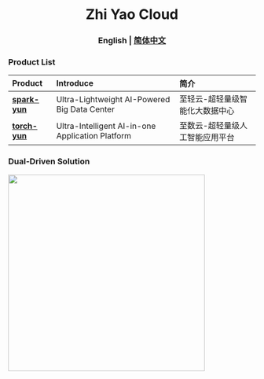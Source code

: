 <h1 align="center">
   Zhi Yao Cloud
</h1>

<h3 align="center">
   English | <a href="https://gitee.com/isxcode">简体中文</a>
</h3> 

### Product List

| Product                                            | Introduce                                                   | 简介
|:---------------------------------------------------|:------------------------------------------------------------| :-------------------------------
| [ **spark-yun** ](https://zhiqingyun.isxcode.com)  | Ultra-Lightweight AI-Powered Big Data Center                | 至轻云-超轻量级智能化大数据中心
| [ **torch-yun** ](https://zhishuyun.isxcode.com)   | Ultra-Intelligent AI-in-one Application Platform            | 至数云-超轻量级人工智能应用平台


### Dual-Driven Solution

<img src="https://img.isxcode.com/picgo/aca0d0c801b4d9974b6e2339e7fb5ced.png" width="400" />
